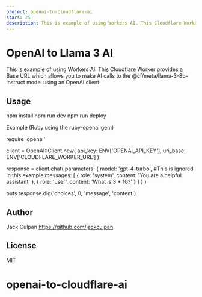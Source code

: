 ```yaml
---
project: openai-to-cloudflare-ai
stars: 25
description: This is example of using Workers AI. This Cloudflare Worker provides a Base URL which allows you to make AI calls to the @cf/meta/llama-3-8b-instruct model using an OpenAI client.
---
```


OpenAI to Llama 3 AI
====================

This is example of using Workers AI. This Cloudflare Worker provides a Base URL which allows you to make AI calls to the @cf/meta/llama-3-8b-instruct model using an OpenAI client.

Usage
-----

npm install 
npm run dev
npm run deploy

Example (Ruby using the ruby-openai gem)

require 'openai'

client \= OpenAI::Client.new(
  api\_key: ENV\['OPENAI\_API\_KEY'\],
  uri\_base: ENV\['CLOUDFLARE\_WORKER\_URL'\]
)

response \= client.chat(
  parameters: {
    model: 'gpt-4-turbo', #This is ignored in this example
    messages: \[
      {
        role: 'system', content: 'You are a helpful assistant'
      },
      {
        role: 'user', content: 'What is 3 \* 10?'
      }
    \]
  }
)

puts response.dig('choices', 0, 'message', 'content')

Author
------

Jack Culpan https://github.com/jackculpan.

License
-------

MIT

openai-to-cloudflare-ai
=======================
